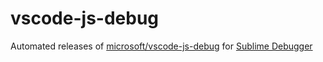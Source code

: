 # vscode-js-debug
Automated releases of [microsoft/vscode-js-debug](https://github.com/microsoft/vscode-js-debug) for [Sublime Debugger](https://github.com/daveleroy/SublimeDebugger)
